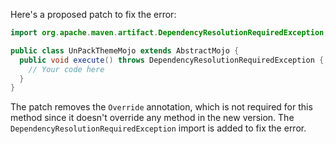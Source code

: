Here's a proposed patch to fix the error:
```java
import org.apache.maven.artifact.DependencyResolutionRequiredException;

public class UnPackThemeMojo extends AbstractMojo {
  public void execute() throws DependencyResolutionRequiredException {
    // Your code here
  }
}
```
The patch removes the `Override` annotation, which is not required for this method since it doesn't override any method in the new version. The `DependencyResolutionRequiredException` import is added to fix the error.